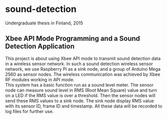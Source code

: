 # sound-detection

Undergraduate  thesis in Finland, 2015  
## Xbee API Mode Programming and a Sound Detection Application  

This project is about using Xbee API mode to transmit sound detection data in a wireless sensor network. In such a sound detection wireless sensor network, we use Raspberry Pi as a sink node, and a group of Arduino Mega 2560 as sensor nodes. The wireless communication was achieved by Xbee RF modules working in API mode.  
This system has a basic function run as a sound level meter. The sensor node can measure sound level in RMS (Root Mean Square) value and turn on a LED if the RMS value is over a threshold. Then the sensor nodes will send these RMS values to a sink node. The sink node display RMS value with its sensor ID, frame ID and timestamp. All these data will be recorded to log files for further use. 
